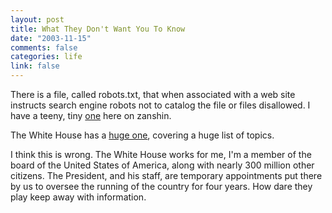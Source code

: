 ```yaml
--- 
layout: post
title: What They Don't Want You To Know
date: "2003-11-15"
comments: false
categories: life
link: false
---
```

There is a file, called robots.txt, that when associated with a web site instructs search engine robots not to catalog the file or files disallowed. I have a teeny, tiny <a href="http://zanshin.net/robots.txt" title="danger will robinson">one</a> here on zanshin.

The White House has a <a href="http://www.whitehouse.gov/robots.txt" title="what you don't know can and will hurt you">huge one</a>, covering a huge list of topics.

I think this is wrong. The White House works for me, I'm a member of the board of the United States of America, along with nearly 300 million other citizens. The President, and his staff, are temporary appointments put there by us to oversee the running of the country for four years. How dare they play keep away with information.

